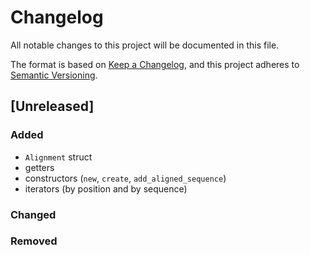 # Changelog
All notable changes to this project will be documented in this file.

The format is based on [Keep a Changelog](https://keepachangelog.com/en/1.0.0/),
and this project adheres to [Semantic Versioning](https://semver.org/spec/v2.0.0.html).

## [Unreleased]

### Added 

- `Alignment` struct
- getters
- constructors (`new`, `create`, `add_aligned_sequence`)
- iterators (by position and by sequence)
 
### Changed

### Removed